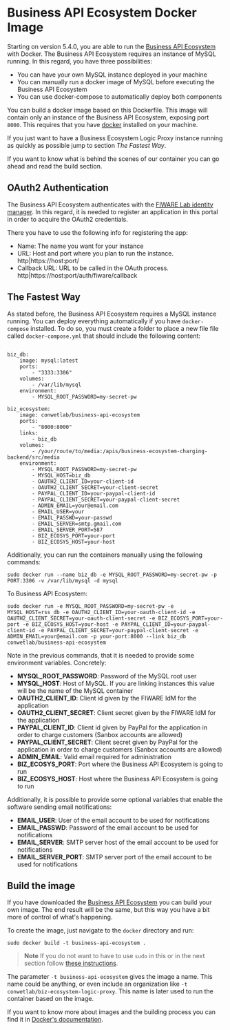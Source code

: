 # Business API Ecosystem Docker Image

Starting on version 5.4.0, you are able to run the [Business API Ecosystem](https://github.com/FIWARE-TMForum/Business-API-Ecosystem) with Docker. The Business API Ecosystem requires an instance of MySQL running. In this regard, you have three possibilities:
* You can have your own MySQL instance deployed in your machine
* You can manually run a docker image of MySQL before executing the Business API Ecosystem
* You can use docker-compose to automatically deploy both components

You can build a docker image based on this Dockerfile. This image will contain only an instance of the Business API Ecosystem, exposing port `8000`. This requires that you have [docker](https://docs.docker.com/installation/) installed on your machine.

If you just want to have a Business Ecosystem Logic Proxy instance running as quickly as possible jump to section *The Fastest Way*.

If you want to know what is behind the scenes of our container you can go ahead and read the build section.

## OAuth2 Authentication

The Business API Ecosystem authenticates with the [FIWARE Lab identity manager](https://account.lab.fiware.org). In this regard, it is needed to register an application in this portal in order to acquire the OAuth2 credentials.

There you have to use the following info for registering the app:
* Name: The name you want for your instance
* URL: Host and port where you plan to run the instance. http|https://host:port/
* Callback URL: URL to be called in the OAuth process. http|https://host:port/auth/fiware/callback

## The Fastest Way

As stated before, the Business API Ecosystem requires a MySQL instance running. You can deploy everything automatically if you have `docker-compose`
installed. To do so, you must create a folder to place a new file file called `docker-compose.yml` that should include the following content:

```

biz_db:
    image: mysql:latest
    ports:
        - "3333:3306"
    volumes:
        - /var/lib/mysql
    environment:
        - MYSQL_ROOT_PASSWORD=my-secret-pw

biz_ecosystem:
    image: conwetlab/business-api-ecosystem
    ports:
        - "8000:8000"
    links:
        - biz_db
    volumes:
        - /your/route/to/media:/apis/business-ecosystem-charging-backend/src/media    
    environment:
        - MYSQL_ROOT_PASSWORD=my-secret-pw
        - MYSQL_HOST=biz_db
        - OAUTH2_CLIENT_ID=your-client-id
        - OAUTH2_CLIENT_SECRET=your-client-secret
        - PAYPAL_CLIENT_ID=your-paypal-client-id
        - PAYPAL_CLIENT_SECRET=your-paypal-client-secret
        - ADMIN_EMAIL=your@email.com
        - EMAIL_USER=your
        - EMAIL_PASSWD=your-passwd
        - EMAIL_SERVER=smtp.gmail.com
        - EMAIL_SERVER_PORT=587
        - BIZ_ECOSYS_PORT=your-port
        - BIZ_ECOSYS_HOST=your-host

```
Additionally, you can run the containers manually using the following commands:

```
sudo docker run --name biz_db -e MYSQL_ROOT_PASSWORD=my-secret-pw -p PORT:3306 -v /var/lib/mysql -d mysql
```

To Business API Ecosystem:

```
sudo docker run -e MYSQL_ROOT_PASSWORD=my-secret-pw -e MYSQL_HOST=rss_db -e OAUTH2_CLIENT_ID=your-oauth-client-id -e OAUTH2_CLIENT_SECRET=your-oauth-client-secret -e BIZ_ECOSYS_PORT=your-port -e BIZ_ECOSYS_HOST=your-host -e PAYPAL_CLIENT_ID=your-paypal-client-id -e PAYPAL_CLIENT_SECRET=your-paypal-client-secret -e ADMIN_EMAIL=your@email.com -p your-port:8000 --link biz_db conwetlab/business-api-ecosystem
```

Note in the previous commands, that it is needed to provide some environment variables. Concretely:

* **MYSQL_ROOT_PASSWORD**: Password of the MySQL root user 
* **MYSQL_HOST**: Host of MySQL. If you are linking instances this value will be the name of the MySQL container
* **OAUTH2_CLIENT_ID**: Client id given by the FIWARE IdM for the application
* **OAUTH2_CLIENT_SECRET**: Client secret given by the FIWARE IdM for the application
* **PAYPAL_CLIENT_ID**: Client id given by PayPal for the application in order to charge customers (Sanbox accounts are allowed)
* **PAYPAL_CLIENT_SECRET**: Client secret given by PayPal for the application in order to charge customers (Sanbox accounts are allowed)
* **ADMIN_EMAIL**: Valid email required for administration
* **BIZ_ECOSYS_PORT**: Port where the Business API Ecosystem is going to run
* **BIZ_ECOSYS_HOST**: Host where the Business API Ecosystem is going to run

Additionally, it is possible to provide some optional variables that enable the software sending
email notifications:

* **EMAIL_USER**: User of the email account to be used for notifications
* **EMAIL_PASSWD**: Password of the email account to be used for notifications
* **EMAIL_SERVER**: SMTP server host of the email account to be used for notifications
* **EMAIL_SERVER_PORT**: SMTP server port of the email account to be used for notifications

## Build the image

If you have downloaded the [Business API Ecosystem](https://github.com/FIWARE-TMForum/Business-API-Ecosystem) you can 
build your own image. The end result will be the same, but this way you have a bit more of control of what's happening.

To create the image, just navigate to the `docker` directory and run:

    sudo docker build -t business-api-ecosystem .

> **Note**
> If you do not want to have to use `sudo` in this or in the next section follow [these instructions](http://askubuntu.com/questions/477551/how-can-i-use-docker-without-sudo).


The parameter `-t business-api-ecosystem` gives the image a name. This name could be anything, or even include an organization like `-t conwetlab/biz-ecosystem-logic-proxy`. This name is later used to run the container based on the image.

If you want to know more about images and the building process you can find it in [Docker's documentation](https://docs.docker.com/userguide/dockerimages/).
